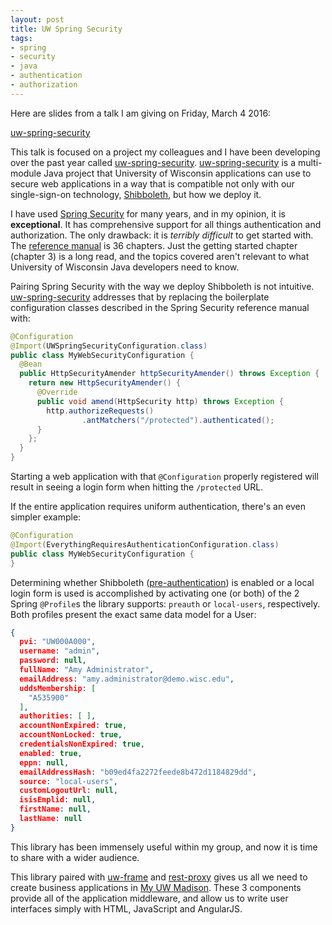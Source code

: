 ```yaml
---
layout: post
title: UW Spring Security
tags: 
- spring
- security
- java
- authentication
- authorization
---
```


Here are slides from a talk I am giving on Friday, March 4 2016:

[uw-spring-security](https://docs.google.com/presentation/d/1brbaYboPGcBnEaeYoDZAl7O2cO9RKMqPgXqIOjODmj0/edit?usp=sharing)

This talk is focused on a project my colleagues and I have been developing over the past year called [uw-spring-security](https://git.doit.wisc.edu/adi-ia/uw-spring-security). [uw-spring-security](https://git.doit.wisc.edu/adi-ia/uw-spring-security) is a multi-module Java project that University of Wisconsin applications can use to secure web applications in a way that is compatible not only with our single-sign-on technology, [Shibboleth](https://shibboleth.net/), but how we deploy it.

I have used [Spring Security](http://projects.spring.io/spring-security/) for many years, and in my opinion, it is **exceptional**. It has comprehensive support for all things authentication and authorization. The only drawback: it is _terribly difficult_ to get started with. The [reference manual](http://docs.spring.io/spring-security/site/docs/4.0.4.RELEASE/reference/htmlsingle/) is 36 chapters. Just the getting started chapter (chapter 3) is a long read, and the topics covered aren't relevant to what University of Wisconsin Java developers need to know.

Pairing Spring Security with the way we deploy Shibboleth is not intuitive. [uw-spring-security](https://git.doit.wisc.edu/adi-ia/uw-spring-security) addresses that by replacing the boilerplate configuration classes described in the Spring Security reference manual with:

```java
@Configuration
@Import(UWSpringSecurityConfiguration.class)
public class MyWebSecurityConfiguration {
  @Bean
  public HttpSecurityAmender httpSecurityAmender() throws Exception {
    return new HttpSecurityAmender() {
      @Override
      public void amend(HttpSecurity http) throws Exception {
        http.authorizeRequests()
                .antMatchers("/protected").authenticated();
      }
    };
  }
}
```

Starting a web application with that `@Configuration` properly registered will result in seeing a login form when hitting the `/protected` URL.

If the entire application requires uniform authentication, there's an even simpler example:

```java
@Configuration
@Import(EverythingRequiresAuthenticationConfiguration.class)
public class MyWebSecurityConfiguration {
}
```

Determining whether Shibboleth ([pre-authentication](http://docs.spring.io/spring-security/site/docs/4.0.4.RELEASE/reference/htmlsingle/#preauth)) is enabled or a local login form is used is accomplished by activating one (or both) of the 2 Spring `@Profile`s the library supports: `preauth` or `local-users`, respectively. Both profiles present the exact same data model for a User:

```json
{
  pvi: "UW000A000",
  username: "admin",
  password: null,
  fullName: "Amy Administrator",
  emailAddress: "amy.administrator@demo.wisc.edu",
  uddsMembership: [
    "A535900"
  ],
  authorities: [ ],
  accountNonExpired: true,
  accountNonLocked: true,
  credentialsNonExpired: true,
  enabled: true,
  eppn: null,
  emailAddressHash: "b09ed4fa2272feede8b472d1184829dd",
  source: "local-users",
  customLogoutUrl: null,
  isisEmplid: null,
  firstName: null,
  lastName: null
}
```

This library has been immensely useful within my group, and now it is time to share with a wider audience.

This library paired with [uw-frame](https://github.com/UW-Madison-DoIT/uw-frame) and [rest-proxy](https://github.com/UW-Madison-DoIT/rest-proxy) gives us all we need to create business applications in [My UW Madison](https://my.wisc.edu). These 3 components provide all of the application middleware, and allow us to write user interfaces simply with HTML, JavaScript and AngularJS.
